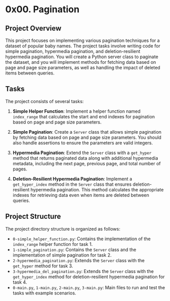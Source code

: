 # 0x00. Pagination

## Project Overview
This project focuses on implementing various pagination techniques for a dataset of popular baby names. The project tasks involve writing code for simple pagination, hypermedia pagination, and deletion-resilient hypermedia pagination. You will create a Python server class to paginate the dataset, and you will implement methods for fetching data based on page and page size parameters, as well as handling the impact of deleted items between queries.

## Tasks
The project consists of several tasks:

1. **Simple Helper Function**: Implement a helper function named `index_range` that calculates the start and end indexes for pagination based on page and page size parameters.

2. **Simple Pagination**: Create a `Server` class that allows simple pagination by fetching data based on page and page size parameters. You should also handle assertions to ensure the parameters are valid integers.

3. **Hypermedia Pagination**: Extend the `Server` class with a `get_hyper` method that returns paginated data along with additional hypermedia metadata, including the next page, previous page, and total number of pages.

4. **Deletion-Resilient Hypermedia Pagination**: Implement a `get_hyper_index` method in the `Server` class that ensures deletion-resilient hypermedia pagination. This method calculates the appropriate indexes for retrieving data even when items are deleted between queries.
   
## Project Structure
The project directory structure is organized as follows:

- `0-simple_helper_function.py`: Contains the implementation of the `index_range` helper function for task 1.
- `1-simple_pagination.py`: Contains the `Server` class and the implementation of simple pagination for task 2.
- `2-hypermedia_pagination.py`: Extends the `Server` class with the `get_hyper` method for task 3.
- `3-hypermedia_del_pagination.py`: Extends the `Server` class with the `get_hyper_index` method for deletion-resilient hypermedia pagination for task 4.
- `0-main.py`, `1-main.py`, `2-main.py`, `3-main.py`: Main files to run and test the tasks with example scenarios.
